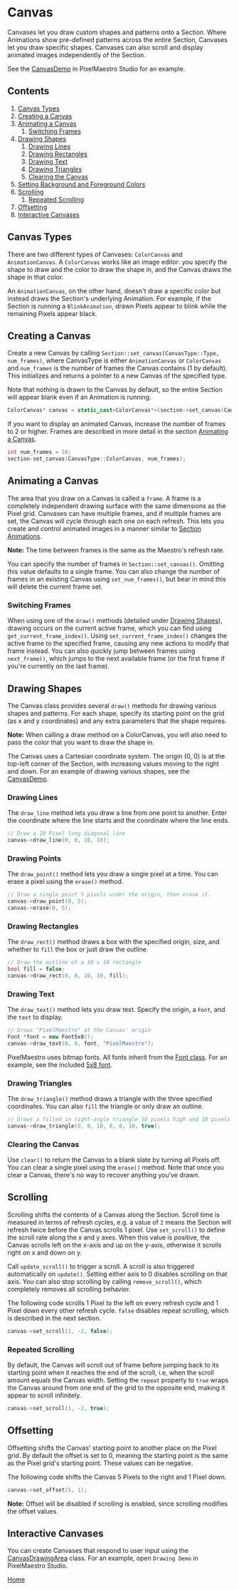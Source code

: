 # Canvas
Canvases let you draw custom shapes and patterns onto a Section. Where Animations show pre-defined patterns across the entire Section, Canvases let you draw specific shapes. Canvases can also scroll and display animated images independently of the Section.

See the [CanvasDemo](../gui/demo/canvasdemo.cpp) in PixelMaestro Studio for an example.

## Contents
1. [Canvas Types](#canvas-types)
2. [Creating a Canvas](#creating-a-canvas)
3. [Animating a Canvas](#animating-a-canvas)
	1. [Switching Frames](#switching-frames)
4. [Drawing Shapes](#drawing-shapes)
	1. [Drawing Lines](#drawing-lines)
	2. [Drawing Rectangles](#drawing-rectangles)
	3. [Drawing Text](#drawing-text)
	4. [Drawing Triangles](#drawing-triangles)
	5. [Clearing the Canvas](#clearing-the-canvas)
5. [Setting Background and Foreground Colors](#setting-background-and-foreground-colors)
6. [Scrolling](#scrolling)
	1. [Repeated Scrolling](#repeated-scrolling)
7. [Offsetting](#offsetting)
8. [Interactive Canvases](#interactive-canvases)

## Canvas Types
There are two different types of Canvases: `ColorCanvas` and `AnimationCanvas`. A `ColorCanvas` works like an image editor: you specify the shape to draw and the color to draw the shape in, and the Canvas draws the shape in that color.

An `AnimationCanvas`, on the other hand, doesn't draw a specific color but instead draws the Section's underlying Animation. For example, if the Section is running a `BlinkAnimation`, drawn Pixels appear to blink while the remaining Pixels appear black.

## Creating a Canvas
Create a new Canvas by calling `Section::set_canvas(CanvasType::Type, num_frames)`, where CanvasType is either `AnimationCanvas` or `ColorCanvas` and `num_frames` is the number of frames the Canvas contains (1 by default). This initializes and returns a pointer to a new Canvas of the specified type.

Note that nothing is drawn to the Canvas by default, so the entire Section will appear blank even if an Animation is running.

```c++
ColorCanvas* canvas = static_cast<ColorCanvas*>(section->set_canvas(CanvasType::ColorCanvas));
```

If you want to display an animated Canvas, increase the number of frames to 2 or higher. Frames are described in more detail in the section [Animating a Canvas](#animating-a-canvas).

```c++
int num_frames = 10;
section-set_canvas(CanvasType::ColorCanvas, num_frames);
```

## Animating a Canvas
The area that you draw on a Canvas is called a `frame`. A frame is a completely independent drawing surface with the same dimensions as the Pixel grid. Canvases can have multiple frames, and if multiple frames are set, the Canvas will cycle through each one on each refresh. This lets you create and control animated images in a manner similar to [Section Animations](animation.md).

**Note:** The time between frames is the same as the Maestro's refresh rate.

You can specify the number of frames in `Section::set_canvas()`. Omitting this value defaults to a single frame. You can also change the number of frames in an existing Canvas using `set_num_frames()`, but bear in mind this will delete the current frame set.

### Switching Frames
When using one of the `draw()` methods (detailed under [Drawing Shapes](#drawing-shapes)), drawing occurs on the current active frame, which you can find using `get_current_frame_index()`. Using `set_current_frame_index()` changes the active frame to the specified frame, causing any new actions to modify that frame instead. You can also quickly jump between frames using `next_frame()`, which jumps to the next available frame (or the first frame if you're currently on the last frame).

## Drawing Shapes
The Canvas class provides several `draw()` methods for drawing various shapes and patterns. For each shape, specify its starting point on the grid (as x and y coordinates) and any extra parameters that the shape requires.

**Note:** When calling a draw method on a ColorCanvas, you will also need to pass the color that you want to draw the shape in.

The Canvas uses a Cartesian coordinate system. The origin (0, 0) is at the top-left corner of the Section, with increasing values moving to the right and down. For an example of drawing various shapes, see the [CanvasDemo](../gui/demo/canvasdemo.cpp).

### Drawing Lines
The `draw_line` method lets you draw a line from one point to another. Enter the coordinate where the line starts and the coordinate where the line ends.

```c++
// Draw a 10 Pixel long diagonal line
canvas->draw_line(0, 0, 10, 10);
```

### Drawing Points
The `draw_point()` method lets you draw a single pixel at a time. You can erase a pixel using the `erase()` method.

```c++
// Draw a single point 5 pixels under the origin, then erase it.
canvas->draw_point(0, 5);
canvas->erase(0, 5);
```

### Drawing Rectangles
The `draw_rect()` method draws a box with the specified origin, size, and whether to `fill` the box or just draw the outline.

```c++
// Draw the outline of a 10 x 10 rectangle 
bool fill = false;
canvas->draw_rect(0, 0, 10, 10, fill);
```

### Drawing Text
The `draw_text()` method lets you draw text. Specify the origin, a `Font`, and the `text` to display.

```c++
// Draws "PixelMaestro" at the Canvas' origin
Font *font = new Font5x8();
canvas->draw_text(0, 0, font, "PixelMaestro");
```

PixelMaestro uses bitmap fonts. All fonts inherit from the [Font class](../src/canvas/fonts/font.h). For an example, see the included [5x8 font](../src/canvas/fonts/font5x8.h).

### Drawing Triangles
The `draw_triangle()` method draws a triangle with the three specified coordinates. You can also `fill` the triangle or only draw an outline.

```c++
// Draws a filled in right-angle triangle 10 pixels high and 10 pixels wide
canvas->draw_triangle(0, 0, 10, 0, 0, 10, true);
```

### Clearing the Canvas
Use `clear()` to return the Canvas to a blank slate by turning all Pixels off. You can clear a single pixel using the `erase()` method. Note that once you clear a Canvas, there's no way to recover anything you've drawn.

## Scrolling
Scrolling shifts the contents of a Canvas along the Section. Scroll time is measured in terms of refresh cycles, e.g. a value of `2` means the Section will refresh twice before the Canvas scrolls 1 pixel. Use `set_scroll()` to define the scroll rate along the x and y axes. When this value is positive, the Canvas scrolls left on the x-axis and up on the y-axis, otherwise it scrolls right on x and down on y.

Call `update_scroll()` to trigger a scroll. A scroll is also triggered automatically on `update()`. Setting either axis to 0 disables scrolling on that axis. You can also stop scrolling by calling `remove_scroll()`, which completely removes all scrolling behavior.

The following code scrolls 1 Pixel to the left on every refresh cycle and 1 Pixel down every other refresh cycle. `false` disables repeat scrolling, which is described in the next section.

```c++
canvas->set_scroll(1, -2, false);
```

### Repeated Scrolling
By default, the Canvas will scroll out of frame before jumping back to its starting point when it reaches the end of the scroll, i.e, when the scroll amount equals the Canvas width. Setting the `repeat` property to `true` wraps the Canvas around from one end of the grid to the opposite end, making it appear to scroll infinitely.

```c++
canvas->set_scroll(1, -2, true);
```

## Offsetting
Offsetting shifts the Canvas' starting point to another place on the Pixel grid. By default the offset is set to 0, meaning the starting point is the same as the Pixel grid's starting point. These values can be negative.

The following code shifts the Canvas 5 Pixels to the right and 1 Pixel down.
```c++
canvas->set_offset(5, 1);
```

**Note:** Offset will be disabled if scrolling is enabled, since scrolling modifies the offset values.

## Interactive Canvases
You can create Canvases that respond to user input using the [CanvasDrawingArea](../gui/drawingarea/canvasdrawingarea.h) class. For an example, open `Drawing Demo` in PixelMaestro Studio.

[Home](README.md)
